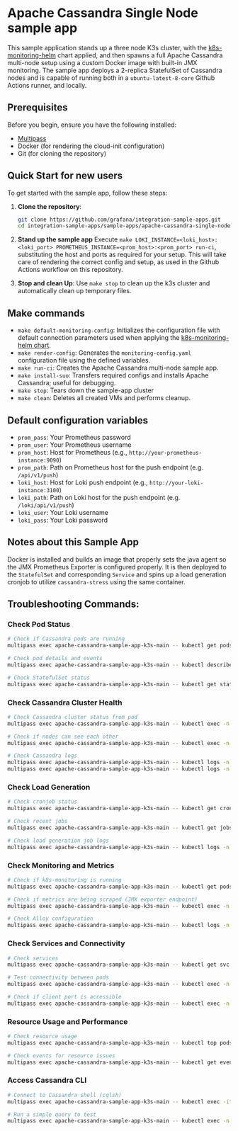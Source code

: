 # Apache Cassandra Single Node sample app

This sample application stands up a three node K3s cluster, with the [k8s-monitoring-helm](https://github.com/grafana/k8s-monitoring-helm) chart applied, and then spawns a full Apache Cassandra multi-node setup using a custom Docker image with built-in JMX monitoring. The sample app deploys a 2-replica StatefulSet of Cassandra nodes and is capable of running both in a `ubuntu-latest-8-core` Github Actions runner, and locally.

## Prerequisites

Before you begin, ensure you have the following installed:

- [Multipass](https://multipass.run/)
- Docker (for rendering the cloud-init configuration)
- Git (for cloning the repository)

## Quick Start for new users

To get started with the sample app, follow these steps:

1. **Clone the repository**: 
   ```sh
   git clone https://github.com/grafana/integration-sample-apps.git
   cd integration-sample-apps/sample-apps/apache-cassandra-single-node
   ```

2. **Stand up the sample app**
   Execute `make LOKI_INSTANCE=<loki_host>:<loki_port> PROMETHEUS_INSTANCE=<prom_host>:<prom_port> run-ci`, substituting the host and ports as required for your setup.
   This will take care of rendering the correct config and setup, as used in the Github Actions workflow on this repository.

6. **Stop and clean Up**: 
   Use `make stop` to clean up the k3s cluster and automatically clean up temporary files.

## Make commands

- `make default-monitoring-config`: Initializes the configuration file with default connection parameters used when applying the [k8s-monitoring-helm chart](https://github.com/grafana/k8s-monitoring-helm).
- `make render-config`: Generates the `monitoring-config.yaml` configuration file using the defined variables.
- `make run-ci`: Creates the Apache Cassandra multi-node sample app.
- `make install-suo`: Transfers required configs and installs Apache Cassandra; useful for debugging.
- `make stop`: Tears down the sample-app cluster
- `make clean`: Deletes all created VMs and performs cleanup.

## Default configuration variables

- `prom_pass`: Your Prometheus password
- `prom_user`: Your Prometheus username
- `prom_host`: Host for Prometheus (e.g., `http://your-prometheus-instance:9090`)
- `prom_path`: Path on Prometheus host for the push endpoint (e.g. `/api/v1/push`)
- `loki_host`: Host for Loki push endpoint (e.g., `http://your-loki-instance:3100`)
- `loki_path`: Path on Loki host for the push endpoint (e.g. `/loki/api/v1/push`)
- `loki_user`: Your Loki username
- `loki_pass`: Your Loki password



## Notes about this Sample App

Docker is installed and builds an image that properly sets the java agent so the JMX Prometheus Exporter is configured properly. It is then deployed to the `StatefulSet` and corresponding `Service` and spins up a load generation cronjob to utilize `cassandra-stress` using the same container.


## Troubleshooting Commands:

### Check Pod Status
```bash
# Check if Cassandra pods are running
multipass exec apache-cassandra-sample-app-k3s-main -- kubectl get pods -n cassandra

# Check pod details and events
multipass exec apache-cassandra-sample-app-k3s-main -- kubectl describe pods -n cassandra

# Check StatefulSet status
multipass exec apache-cassandra-sample-app-k3s-main -- kubectl get statefulset -n cassandra
```

### Check Cassandra Cluster Health
```bash
# Check Cassandra cluster status from pod
multipass exec apache-cassandra-sample-app-k3s-main -- kubectl exec -n cassandra cassandra-0 -- nodetool status

# Check if nodes can see each other
multipass exec apache-cassandra-sample-app-k3s-main -- kubectl exec -n cassandra cassandra-0 -- nodetool ring

# Check Cassandra logs
multipass exec apache-cassandra-sample-app-k3s-main -- kubectl logs -n cassandra cassandra-0 -f
multipass exec apache-cassandra-sample-app-k3s-main -- kubectl logs -n cassandra cassandra-1 -f
```

### Check Load Generation
```bash
# Check cronjob status
multipass exec apache-cassandra-sample-app-k3s-main -- kubectl get cronjobs -n cassandra

# Check recent jobs
multipass exec apache-cassandra-sample-app-k3s-main -- kubectl get jobs -n cassandra

# Check load generation job logs
multipass exec apache-cassandra-sample-app-k3s-main -- kubectl logs -n cassandra -l job-name=apache-cassandra-loadgen
```

### Check Monitoring and Metrics
```bash
# Check if k8s-monitoring is running
multipass exec apache-cassandra-sample-app-k3s-main -- kubectl get pods -n monitoring

# Check if metrics are being scraped (JMX exporter endpoint)
multipass exec apache-cassandra-sample-app-k3s-main -- kubectl exec -n cassandra cassandra-0 -- curl -s localhost:9145/metrics | head -20

# Check Alloy configuration
multipass exec apache-cassandra-sample-app-k3s-main -- kubectl logs -n monitoring -l app.kubernetes.io/name=alloy
```

### Check Services and Connectivity
```bash
# Check services
multipass exec apache-cassandra-sample-app-k3s-main -- kubectl get svc -n cassandra

# Test connectivity between pods
multipass exec apache-cassandra-sample-app-k3s-main -- kubectl exec -n cassandra cassandra-0 -- nc -zv cassandra-1.cassandra.cassandra.svc.cluster.local 7000

# Check if client port is accessible
multipass exec apache-cassandra-sample-app-k3s-main -- kubectl exec -n cassandra cassandra-0 -- nc -zv localhost 9042
```

### Resource Usage and Performance
```bash
# Check resource usage
multipass exec apache-cassandra-sample-app-k3s-main -- kubectl top pods -n cassandra

# Check events for resource issues
multipass exec apache-cassandra-sample-app-k3s-main -- kubectl get events -n cassandra --sort-by='.lastTimestamp'
```

### Access Cassandra CLI
```bash
# Connect to Cassandra shell (cqlsh)
multipass exec apache-cassandra-sample-app-k3s-main -- kubectl exec -it -n cassandra cassandra-0 -- cqlsh

# Run a simple query to test
multipass exec apache-cassandra-sample-app-k3s-main -- kubectl exec -n cassandra cassandra-0 -- cqlsh -e "DESCRIBE KEYSPACES;"
```
